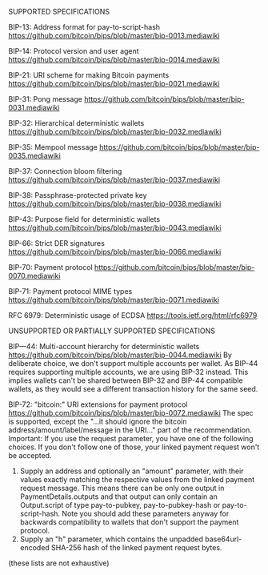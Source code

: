 SUPPORTED SPECIFICATIONS

BIP-13: Address format for pay-to-script-hash
https://github.com/bitcoin/bips/blob/master/bip-0013.mediawiki

BIP-14: Protocol version and user agent
https://github.com/bitcoin/bips/blob/master/bip-0014.mediawiki

BIP-21: URI scheme for making Bitcoin payments
https://github.com/bitcoin/bips/blob/master/bip-0021.mediawiki

BIP-31: Pong message
https://github.com/bitcoin/bips/blob/master/bip-0031.mediawiki

BIP-32: Hierarchical deterministic wallets
https://github.com/bitcoin/bips/blob/master/bip-0032.mediawiki

BIP-35: Mempool message
https://github.com/bitcoin/bips/blob/master/bip-0035.mediawiki

BIP-37: Connection bloom filtering
https://github.com/bitcoin/bips/blob/master/bip-0037.mediawiki

BIP-38: Passphrase-protected private key
https://github.com/bitcoin/bips/blob/master/bip-0038.mediawiki

BIP-43: Purpose field for deterministic wallets
https://github.com/bitcoin/bips/blob/master/bip-0043.mediawiki

BIP-66: Strict DER signatures
https://github.com/bitcoin/bips/blob/master/bip-0066.mediawiki

BIP-70: Payment protocol
https://github.com/bitcoin/bips/blob/master/bip-0070.mediawiki

BIP-71: Payment protocol MIME types
https://github.com/bitcoin/bips/blob/master/bip-0071.mediawiki

RFC 6979: Deterministic usage of ECDSA
https://tools.ietf.org/html/rfc6979


UNSUPPORTED OR PARTIALLY SUPPORTED SPECIFICATIONS

BIP—44: Multi-account hierarchy for deterministic wallets
https://github.com/bitcoin/bips/blob/master/bip-0044.mediawiki
By deliberate choice, we don't support multiple accounts per wallet. As BIP-44 requires supporting
multiple accounts, we are using BIP-32 instead. This implies wallets can't be shared between
BIP-32 and BIP-44 compatible wallets, as they would see a different transaction history for the
same seed.

BIP-72: "bitcoin:" URI extensions for payment protocol
https://github.com/bitcoin/bips/blob/master/bip-0072.mediawiki
The spec is supported, except the "...it should ignore the bitcoin address/amount/label/message in
the URI..." part of the recommendation. Important: If you use the request parameter, you have one
of the following choices. If you don't follow one of those, your linked payment request won't be
accepted.
1. Supply an address and optionally an "amount" parameter, with their values exactly matching the
   respective values from the linked payment request message. This means there can be only one
   output in PaymentDetails.outputs and that output can only contain an Output.script of type
   pay-to-pubkey, pay-to-pubkey-hash or pay-to-script-hash. Note you should add these parameters
   anyway for backwards compatibility to wallets that don't support the payment protocol.
2. Supply an "h" parameter, which contains the unpadded base64url-encoded SHA-256 hash of the
   linked payment request bytes.


(these lists are not exhaustive)
